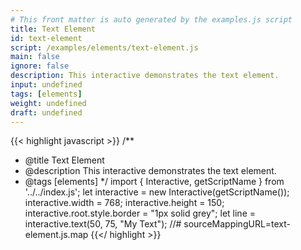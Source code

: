 ```yaml
---
# This front matter is auto generated by the examples.js script
title: Text Element
id: text-element
script: /examples/elements/text-element.js
main: false
ignore: false
description: This interactive demonstrates the text element.
input: undefined
tags: [elements]
weight: undefined
draft: undefined
---
```


{{< highlight javascript >}}
/**
* @title Text Element
* @description This interactive demonstrates the text element.
* @tags [elements]
*/
import { Interactive, getScriptName } from '../../index.js';
let interactive = new Interactive(getScriptName());
interactive.width = 768;
interactive.height = 150;
interactive.root.style.border = "1px solid grey";
let line = interactive.text(50, 75, "My Text");
//# sourceMappingURL=text-element.js.map
{{</ highlight >}}

